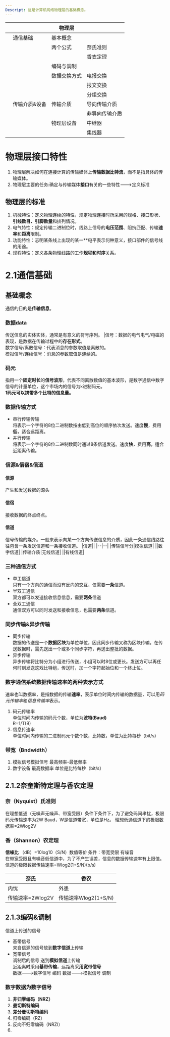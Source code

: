 ```yaml
---
Descript: 这是计算机网络物理层的基础概念。
---
```


|||物理层||
|--|--|--|--|
||通信基础|基本概念||
|||两个公式|奈氏准则|
||||香衣定理|
|||编码与调制||
|||数据交换方式|电报交换|
||||报文交换|
||||分组交换|
||传输介质&设备|传输介质|导向传输介质|
||||非导向传输介质|
|||物理层设备|中继器|
||||集线器|
# 物理层接口特性
1. 物理层解决如何在连接计算的传输媒体上**传输数据比特流**，而不是指具体的传输媒体。<br>
2. 物理层主要的任务:确定与传输媒体**接口**有关的一些特性--->定义标准
## 物理层的标准
1. 机械特性：定义物理连续的特性，规定物理连接时所采用的规格、接口形状、**引线数目、引脚数量**和排列情况。
2. 电气特性：规定传输二进制位时，线路上信号的**电压范围**、阻抗匹配、传输**速率**和**距离**限制。
3. 功能特性：志明某条线上出现的某一**电平表示何种意义，接口部件的信号线的用途。
4. 规程特性：定义各条物理线路的工作**规程和时序**关系。
# 2.1通信基础
## 基础概念
通信的目的是**传输信息**。
### 数据data 
传送信息的实体实体，通常是有意义的符号序列。
|信号：数据的电气电气/电磁的表现，是数据在传输过程中的**存在形式**。  
数字信号/离散信号：代表消息的参数取值是离散的。  
模拟信号/连续信号：消息的参数取值是连续的。
### 码元
指用一个**固定时长**的**信号波形**，代表不同离散数值的基本波形，是数字通信中数字信号的计量单位，这个市场内的信号为k进制码元。  
**1码元可以携带多个比特的信息量。**
### 数据传输方式
- 串行传输传输<br>将表示一个字符的8位二进制数按由低到高位的顺序依次发送。速度**慢**，费用**低**，适合远距离。
- 并行传输<br>将表示一个字符的8位二进制数同时通过8条信道发送。速度**快**，费用**高**，适合近距离传输。
### 信源&信宿&信道
#### 信源
产生和发送数据的源头
#### 信宿
接收数据的终点终点。
#### 信道
信号传输的媒介。一般来表示向某一个方向传送信息的介质，因此一条通信线路往往包含一条发送信道和一条接收信道。
|信道||
|--|--|
|传输信号分|模拟信道|
||数字信道|
|传输介质|无线信道|
||有线信道|
### 三种通信方式
- 单工信道<br>只有一个方向的通信而没有反向的交互，仅需要**一条**信道。
- 半双工通信<br>双方都可以发送接收信息信息，需要**两条**信道
- 全双工通信<br>通信双方可以同时发送和接收信息，也需要**两条**信道。
### 同步传输&异步传输
- 同步传输<br>数据的传送是一个**数据区块**为单位单位，因此同步传输又称为区块传输。在传送数据时，需先送出一个或多个同步字符，再送出整批的数据。
- 异步传输<br>异步传输将比特分为小组进行传送，小组可以时8位或更长。发送方可以再任何时刻发送这戏比特组，传送时，加一个字符起始位和一个终止位。
### 数字通信系统数据传输速率的两种表示方式
速率也叫数据率，是指数据的传输**速率**，表示单位时间内传输的数据量，可以用*码元传输率*和*信息传输率*表示。
1. 码元传输率<br>单位时间内传输的码元个数，单位为**波特(Baud)**<br>R=1/T(B)
2. 信息传速率<br>单位时间内传输的二进制码元个数个数，比特数，单位为比特每秒（bit/s）
### 带宽（Bndwidth）
1. 模拟信号模拟信号 最高频率-最低频率
2. 数字设备 最高数据率 单位是比特每秒（bit/s）
## 2.1.2奈奎斯特定理与香农定理
### 奈（Nyquist）氏准则
在理想低通（无噪声无噪声、带宽受限）条件下条件下，为了避免码间串扰，极限码元传输速率为2W Baud，W是信道带宽，单位是Hz。
理想低通信道下的极限数据率=2Wlog2V
### 香（Shannon）农定理
**信噪比** （dB）=10log10（S/N）数值等价
条件：带宽受限 有噪音  
在带宽受限且有噪音低信道中，为了不产生误差，信息的数据传输速率有上限值。  
信道的极限数据传输速率=Wlog2(1+S/N)(b/s)

|奈氏|香农|
|--|--|
|内忧|外患|
|传输速率=2Wlog2V|传输速率Wlog2(1+S/N)|

## 2.1.3编码&调制
信道上传送的信号
- 基带信号<br>来自信源的信号放到**数字信道**上传输
- 宽带信号<br>调制后的信号 送到**模拟信道**上传输  
近距离时采用**基带传输**，远距离采**用宽带信号**  
数据———>数字信号 编码
数据———>模拟信号 调制
### 数字数据为数字信号
1. **非归零编码（NRZ）**
2. **曼切斯特编码**
3. **差分曼切斯特编码**
4. 归零编码（RZ）
5. 反向不归零编码（NRZI）
6. 